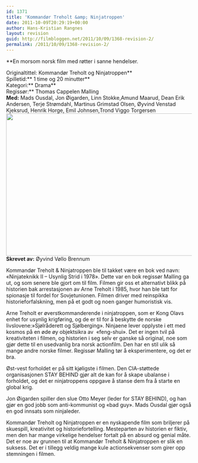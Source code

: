 ```yaml
---
id: 1371
title: 'Kommandør Treholt &amp; Ninjatroppen'
date: 2011-10-09T20:29:19+00:00
author: Hans-Kristian Rangnes
layout: revision
guid: http://filmbloggen.net/2011/10/09/1368-revision-2/
permalink: /2011/10/09/1368-revision-2/
---
```

**En morsom norsk film med røtter i sanne hendelser. <!--more--></p> 

Originaltittel: </strong>Kommandør Treholt og Ninjatroppen**  
Spilletid:** 1 time og 20 minutter**  
Kategori:** Drama**  
Regissør:** Thomas Cappelen Malling  
**Med:** Mads Ousdal, Jon Øigarden, Linn Stokke,Amund Maarud, Dean Erik Andersen, Terje Strømdahl, Martinus Grimstad Olsen, Øyvind Venstad Kjeksrud, Henrik Horge, Emil Johnsen,Trond Viggo Torgersen  
<a href="http://filmbloggen.net/?attachment_id=1369" rel="attachment wp-att-1369"><img class="alignnone size-large wp-image-1369" src="http://filmbloggen.net/wp-content/uploads//2011/10/hogxrjr48-620x386.jpg" alt="" width="620" height="386" /></a>  
**Skrevet av:** Øyvind Vøllo Brennum

Kommandør Treholt & Ninjatroppen ble til takket være en bok ved navn: &laquo;Ninjateknikk II &#8211; Usynlig Strid i 1978&raquo;. Dette var en bok regissør Malling ga ut, og som senere ble gjort om til film. Filmen gir oss et alternativt blikk på historien bak arrestasjonen av Arne Treholt i 1985, hvor han ble tatt for spionasje til fordel for Sovjetunionen. Filmen driver med reinspikka historieforfalskning, men på et godt og noen ganger humoristisk vis.

Arne Treholt er øverstkommanderende i ninjatroppen, som er Kong Olavs enhet for usynlig krigføring, og de er til for å beskytte de norske livslovene:&raquo;Sjølråderett og Sjølberging&raquo;. Ninjaene lever opplyste i ett med kosmos på en øde øy objektsikra av  &laquo;feng-shui&raquo;. Det er ingen tvil på kreativiteten i filmen, og historien i seg selv er ganske så original, noe som gjør dette til en usedvanlig bra norsk actionfilm. Den har en stil ulik så mange andre norske filmer. Regissør Malling tør å eksperimentere, og det er bra.

Øst-vest forholdet er på sitt kjøligste i filmen. Den CIA-støttede organisasjonen STAY BEHIND gjør alt de kan for å skape ubalanse i forholdet, og det er ninjatroppens oppgave å stanse dem fra å starte en global krig.

Jon Øigarden spiller den slue Otto Meyer (leder for STAY BEHIND), og han gjør en god jobb som anti-kommunist og &laquo;bad guy&raquo;. Mads Ousdal gjør også en god innsats som ninjaleder.

Kommandør Treholt og Ninjatroppen er en nyskapende film som briljerer på skuespill, kreativitet og historiefortelling. Mesteparten av historien er fiktiv, men den har mange virkelige hendelser fortalt på en absurd og genial måte. Det er noe av grunnen til at Kommandør Treholt & Ninjatroppen er slik en suksess. Det er i tillegg veldig mange kule actionsekvenser som girer opp stemningen i filmen.